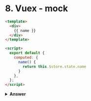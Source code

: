 # 8. Vuex - mock

```html
<template>
  <div>
    {{ name }}
  </div>
</template>

<script>
  export default {
    computed: {
      name() {
        return this.$store.state.name
      }
    },
  };
</script>
```

<details><summary><b>Answer</b></summary>

```javascript
import { shallowMount } from "@vue/test-utils";
import Component from "./Component.vue";

const factory = () => {
  return shallowMount(Component, { mocks: { $t: jest.fn() }});
};

describe("Component.vue", () => {
  test('name computed should work', () => {
    expect(wrapper.vm.name).toBe('NAME');
  });
});
```

</details>
